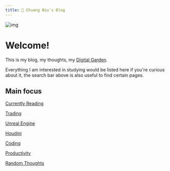 ```yaml
---
title: 🌱 Chuang Niu's Blog
---
```


![img](https://images.unsplash.com/photo-1621076724827-83be78ccee7b?ixlib=rb-1.2.1&ixid=MnwxMjA3fDB8MHxwaG90by1wYWdlfHx8fGVufDB8fHx8&auto=format&fit=crop&w=2070&q=80)

# Welcome!

This is my blog, my thoughts, my [Digital Garden](notes/Digital%20Garden.md).

Everything I am interested in studying would be listed here if you're curious about it, the search bar above is also useful to find certain pages.

## Main focus
[Currently Reading](notes/Currently%20Reading.md)

[Trading](notes/Trading.md)

[Unreal Engine](notes/Unreal%20Engine.md)

[Houdini](notes/Houdini.md)

[Coding](notes/Coding.md)

[Productivity](notes/Productivity.md)

[Random Thoughts](notes/Random%20Thoughts.md)